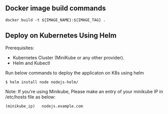
## Docker image build commands
```
docker build -t ${IMAGE_NAME}:${IMAGE_TAG} .
```

## Deploy on Kubernetes Using Helm

Prerequisites:

- Kubernetes Cluster (MiniKube or any other provider).
- Helm and Kubectl

Run below commands to deploy the applicaton on K8s using helm
```
$ helm install node nodejs-helm/
```
Note: If you're using Minikube, Please make an entry of your minikube IP in /etc/hosts file as below:
```
(minikube_ip)   nodejs.example.com
```
